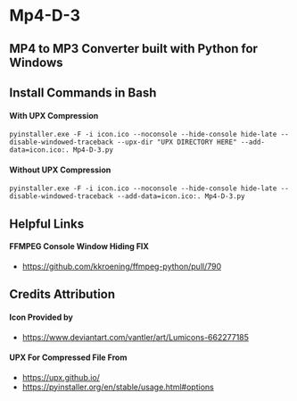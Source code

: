 # Mp4-D-3

## MP4 to MP3 Converter built with Python for Windows

## Install Commands in Bash

#### With UPX Compression

`pyinstaller.exe -F -i icon.ico --noconsole --hide-console hide-late --disable-windowed-traceback --upx-dir "UPX DIRECTORY HERE" --add-data=icon.ico:. Mp4-D-3.py`

#### Without UPX Compression

`pyinstaller.exe -F -i icon.ico --noconsole --hide-console hide-late --disable-windowed-traceback --add-data=icon.ico:. Mp4-D-3.py`

## Helpful Links

#### FFMPEG Console Window Hiding FIX

- https://github.com/kkroening/ffmpeg-python/pull/790

## Credits Attribution

#### Icon Provided by

- https://www.deviantart.com/vantler/art/Lumicons-662277185

#### UPX For Compressed File From

- https://upx.github.io/
- https://pyinstaller.org/en/stable/usage.html#options
